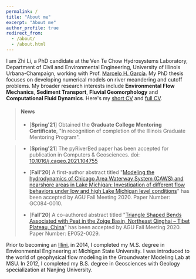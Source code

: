 ```yaml
---
permalink: /
title: "About me"
excerpt: "About me"
author_profile: true
redirect_from: 
  - /about/
  - /about.html
---
```


I am Zhi Li, a PhD candidate at the Ven Te Chow Hydrosystems Laboratory, Department of Civil and Environmental Engineering, University of Illinois Urbana-Champaign, working with Prof. [Marcelo H. García](https://cee.illinois.edu/directory/profile/mhgarcia). My PhD thesis focuses on developing numerical models on river meandering and cutoff problems. My broader research interests include **Environmental Flow Mechanics**, **Sediment Transport**, **Fluvial Geomorphology** and **Computational Fluid Dynamics**. Here's my [short CV](https://zhilihydro.github.io/cv/) and [full CV](https://zhilihydro.github.io/files/CV_web_Zhi_Li.pdf).

> #### News
>  - [**Spring'21**] Obtained the **Graduate College Mentoring Certificate**, "In recognition of completion of the Illinois Graduate Mentoring Program".

>  - [**Spring'21**] The pyRiverBed paper has been accepted for publication in Computers & Geosciences. doi: [10.1016/j.cageo.2021.104755](https://doi.org/10.1016/j.cageo.2021.104755)
>
>  - [**Fall'20**] A first-author abstract titled "[Modeling the hydrodynamics of Chicago Area Waterway System (CAWS) and nearshore areas in Lake Michigan: Investigation of different flow behaviors under low and high Lake Michigan level conditions](https://agu.confex.com/agu/fm20/meetingapp.cgi/Paper/758967)" has been accepted by AGU Fall Meeting 2020. Paper Number: GC084-0010.
>
>  - [**Fall'20**] A co-authored abstract titled "[Triangle Shaped Bends Associated with Peat in the Zoige Basin, Northeast Qinghai – Tibet Plateau, China](https://agu.confex.com/agu/fm20/meetingapp.cgi/Paper/769357)" has been accepted by AGU Fall Meeting 2020. Paper Number: EP052-0029.


Prior to becoming an [Illini](https://fightingillini.com/), in 2014, I completed my M.S. degree in Environmental Engineering at Michigan State University. I was introduced to the world of geophysical flow modeling in the Groundwater Modeling Lab at MSU. In 2012, I completed my B.S. degree in Geosciences with Geology specialization at Nanjing University. 

